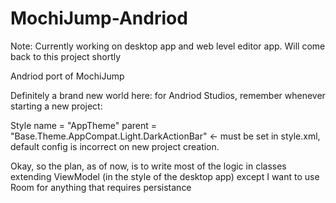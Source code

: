 # MochiJump-Andriod

Note: Currently working on desktop app and web level editor app. Will come back to this project shortly


Andriod port of MochiJump

Definitely a brand new world here: for Andriod Studios, remember whenever starting a new project:

Style name = "AppTheme" parent = "Base.Theme.AppCompat.Light.DarkActionBar" <- must be set in style.xml, default config is incorrect on new project creation.

Okay, so the plan, as of now, is to write most of the logic in classes extending ViewModel (in the style of the desktop app) except I want to use Room for anything that requires persistance
